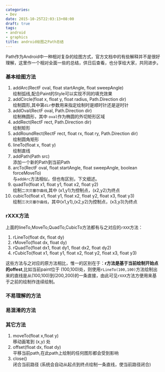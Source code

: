 ```yaml
---
categories:
- Dev
date: 2015-10-25T22:03:13+08:00
draft: true
tags:
- android
- graphics
title: android绘图之Path总结
---
```

Path作为Android中一种相对复杂的绘图方式，官方文档中的有些解释并不是很好理解，这里作一个相对全面一些的总结，供日后查看，也分享给大家，共同进步。
### 基本绘图方法

1. addArc(RectF oval, float startAngle, float sweepAngle)   
	绘制弧线,配合Paint的Style可以实现不同的填充效果
2. addCircle(float x, float y, float radius, Path.Direction dir)    
	绘制圆形,其中第`dir`参数用来指定绘制时是顺时针还是逆时针
3. addOval(RectF oval, Path.Direction dir) 		
	绘制椭圆形，其中 `oval`作为椭圆的外切矩形区域
4. addRect(RectF rect, Path.Direction dir) 	
	绘制矩形
5. addRoundRect(RectF rect, float rx, float ry, Path.Direction dir) 	
	绘制圆角矩形
6. lineTo(float x, float y)	  
	绘制直线
7. addPath(Path src) 	
	添加一个新的Path到当前Path
8. arcTo(RectF oval, float startAngle, float sweepAngle, boolean forceMoveTo)	
	与`addArc`方法相似，但也有区别，下文细述。
9. quadTo(float x1, float y1, float x2, float y2) 	
	绘制`二次贝塞尔曲线`,其中 (x1,y1)为控制点，(x2,y2)为终点
10. cubicTo(float x1, float y1, float x2, float y2, float x3, float y3) 	
	绘制`三次贝塞尔曲线`，其中(x1,y1),(x2,y2)为控制点，(x3,y3)为终点

### rXXX方法

上面的lineTo,MoveTo,QuadTo,CubicTo方法都有与之对应的`rXXX`方法：

1. rLineTo(float dx, float dy)
2. rMoveTo(float dx, float dy)
3. rQuadTo(float dx1, float dy1, float dx2, float dy2)
4. rCubicTo(float x1, float y1, float x2, float y2, float x3, float y3)

这些方法与之对应的原方法相比，惟一的区别在于：**r方法是基于当前绘制开始点的offest**,比如当前paint位于 (100,100)处，则使用`rLineTo(100,100)`方法绘制出来的直线是从(100,100)到(200,200)的一条直接，由此可见`rXXX`方法方便用来基于之前的绘制作连续绘制。

### 不易理解的方法


### 易混淆的方法

### 其它方法
1. moveTo(float x,float y)	
	移动画笔到 (x,y) 处
2. offset(float dx, float dy)   
	平移当前path,在此path上绘制的任何图形都会受到影响
3. close()   
	闭合当前路径 (系统会自动从起点到终点绘制一条直线，使当前路径闭合)


